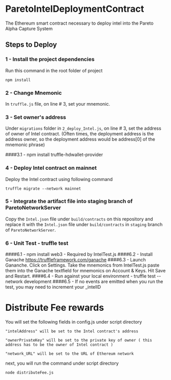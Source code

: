 # ParetoIntelDeploymentContract
The Ethereum smart contract necessary to deploy intel into the Pareto Alpha Capture System

## Steps to Deploy

### 1 - Install the project dependencies
Run this command in the root folder of project
```
npm install
```
### 2 - Change Mnemonic
In `truffle.js` file, on line # 3, set your mnemonic.

### 3 - Set owner's address
Under `migrations` folder in `2_deploy_Intel.js`, on line # 3, set the address of owner of Intel contract. (Often times, the deployment address is the address owner, so the deployment address would be address[0] of the mnemonic phrase)


####3.1 - npm install truffle-hdwallet-provider

### 4 - Deploy Intel contract on mainnet
Deploy the Intel contract using following command
```
truffle migrate --network mainnet
```
### 5 - Integrate the artifact file into staging branch of ParetoNetworkServer
Copy the `Intel.json` file under `build/contracts` on this repository and replace it with the `Intel.json` file under `build/contracts` in `staging` branch of `ParetoNetworkServer`.

### 6 - Unit Test - truffle test
####6.1 - npm install web3 - Required by IntelTest.js
####6.2 - Install Ganache https://truffleframework.com/ganache
####6.3 - Launch Gananche. Click on Settings. Take the mnemonics from IntelTest.js paste them into the Ganache textfield for mnemonics on Account & Keys. Hit Save and Restart.
####6.4 - Run against your local environment - truffle test --network development
####6.5 - If no events are emitted when you run the test, you may need to increment your _intelID


# Distribute Fee rewards
You will set the following fields in config.js under script directory
```
"intelAddress" will be set to the Intel contract's address
```
```
"ownerPrivateKey" will be set to the private key of owner ( this address has to be the owner of Intel contract )
```
```
"network_URL" will be set to the URL of Ethereum network
```
next, you will run the command under script directory

```
node distributeFee.js
```
